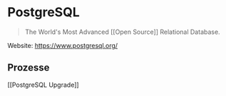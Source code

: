 # PostgreSQL

> The World's Most Advanced [[Open Source]] Relational Database.

Website: <https://www.postgresql.org/>

## Prozesse

[[PostgreSQL Upgrade]]
